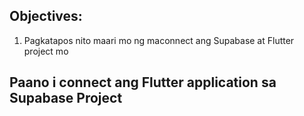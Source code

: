 ## Objectives:
1. Pagkatapos nito maari mo ng maconnect ang Supabase at Flutter project mo

## Paano i connect ang Flutter application sa Supabase Project
